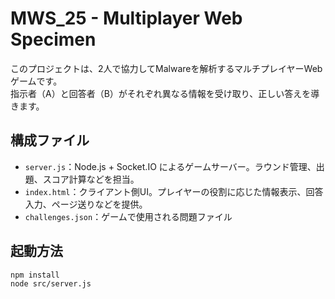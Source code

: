 # MWS_25 - Multiplayer Web Specimen

このプロジェクトは、2人で協力してMalwareを解析するマルチプレイヤーWebゲームです。  
指示者（A）と回答者（B）がそれぞれ異なる情報を受け取り、正しい答えを導きます。

## 構成ファイル
- `server.js`：Node.js + Socket.IO によるゲームサーバー。ラウンド管理、出題、スコア計算などを担当。
- `index.html`：クライアント側UI。プレイヤーの役割に応じた情報表示、回答入力、ページ送りなどを提供。
- `challenges.json`：ゲームで使用される問題ファイル
## 起動方法
```bash
npm install
node src/server.js
